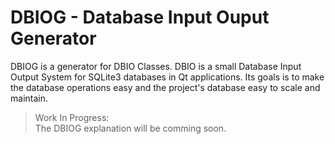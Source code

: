 # DBIOG - Database Input Ouput Generator

DBIOG is a generator for DBIO Classes. DBIO is a small Database Input Output System for SQLite3 databases in Qt applications. 
Its goals is to make the database operations easy and the project's database easy to scale and maintain.


> Work In Progress:  
> The DBIOG explanation will be comming soon.
